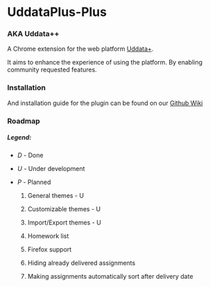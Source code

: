 # UddataPlus-Plus
### AKA Uddata++

A Chrome extension for the web platform [Uddata+](https://www.uddataplus.dk).

It aims to enhance the experience of using the platform. By enabling community requested features.

### Installation

And installation guide for the plugin can be found on our [Github Wiki](https://github.com/Benjadahl/UddataPlus-Plus/wiki/Install-guide)

### Roadmap
##### Legend:
* *D* - Done
* *U* - Under development
* *P* - Planned

  1. General themes - U
  2. Customizable themes - U
  3. Import/Export themes - U

  4. Homework list

  5. Firefox support

  6. Hiding already delivered assignments
  7. Making assignments automatically sort after delivery date
